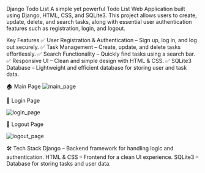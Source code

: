 Django Todo List
A simple yet powerful Todo List Web Application built using Django, HTML, CSS, and SQLite3. This project allows users to create, update, delete, and search tasks, along with essential user authentication features such as registration, login, and logout.

Key Features
✅ User Registration & Authentication – Sign up, log in, and log out securely.
✅ Task Management – Create, update, and delete tasks effortlessly.
✅ Search Functionality – Quickly find tasks using a search bar.
✅ Responsive UI – Clean and simple design with HTML & CSS.
✅ SQLite3 Database – Lightweight and efficient database for storing user and task data.

🏠 Main Page
![main_page](https://github.com/user-attachments/assets/128bac4c-a19c-4faa-9f01-fc5d49ee8292)


🔐 Login Page

![login_page](https://github.com/user-attachments/assets/47a1a3cc-a94a-4fa9-9eea-11f9381bbbc8)

🚪 Logout Page

![logout_page](https://github.com/user-attachments/assets/57ffdc1a-86f6-429f-a652-ad79f14c3414)

🛠️ Tech Stack
Django – Backend framework for handling logic and authentication.
HTML & CSS – Frontend for a clean UI experience.
SQLite3 – Database for storing tasks and user data.


